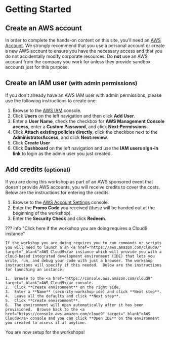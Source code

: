 # Getting Started

## Create an AWS account

In order to complete the hands-on content on this site, you'll need an <a href="https://aws.amazon.com/getting-started/" target="_blank">AWS Account</a>. We strongly recommend that you use a personal account or create a new AWS account to ensure you have the necessary access and that you do not accidentally modify corporate resources. Do **not** use an AWS account from the company you work for unless they provide sandbox accounts just for this purpose.

## Create an IAM user <small> (with admin permissions) </small>

If you don't already have an AWS IAM user with admin permissions, please use the following instructions to create one:

1.  Browse to the <a href="https://console.aws.amazon.com/iam/" target="_blank">AWS IAM</a> console.
2.  Click **Users** on the left navigation and then click **Add User**.
3.  Enter a **User Name**, check the checkbox for **AWS Management Console access**, enter a **Custom Password**, and click **Next:Permissions**.
4.  Click **Attach existing policies directly**, click the checkbox next to the **AdministratorAccess**, and click **Next:review**.
5.  Click **Create User**
6.  Click **Dashboard** on the left navigation and use the **IAM users sign-in link** to login as the admin user you just created.

## Add credits <small> (optional) </small>

If you are doing this workshop as part of an AWS sponsored event that doesn't provide AWS accounts, you will receive credits to cover the costs.  Below are the instructions for entering the credits:

1.  Browse to the <a href="https://console.aws.amazon.com/billing/home?#/credits" target="_blank">AWS Account Settings</a> console.
2.  Enter the **Promo Code** you received (these will be handed out at the beginning of the workshop).
3.  Enter the **Security Check** and click **Redeem**.



??? info "Click here if the workshop you are doing requires a Cloud9 instance" 

	If the workshop you are doing requires you to run commands or scripts you will need to launch a an <a href="https://aws.amazon.com/cloud9/" target="_blank">AWS Cloud9</a> instance which will provide you with a cloud-based integrated development environment (IDE) that lets you write, run, and debug your code with just a browser. The workshop instructions will specify if this needed.  Below are the instructions for launching an instance:

	1.  Browse to the <a href="https://console.aws.amazon.com/cloud9" target="_blank">AWS Cloud9</a> console.
	2.  Click **Create environment** on the right side.
	3.  Enter a **Name** (security-workshop-ide) and click **Next step**.
	4.  Leave all the defaults and click **Next step**.
	5.  Click **Create environment**.
	6.  The environment will open automatically after it has been provisioned.  Browse back to the <a href="https://console.aws.amazon.com/cloud9" target="_blank">AWS Cloud9</a> console and you can click **Open IDE** on the environment you created to access it at anytime.

You are now setup for the workshops!
